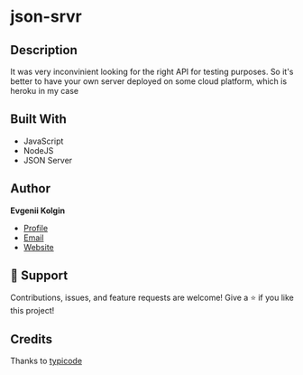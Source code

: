 # json-srvr

## Description
It was very inconvinient looking for the right API for testing purposes. So it's better to have your own server deployed on some cloud platform, which is heroku in my case 

## Built With
- JavaScript
- NodeJS
- JSON Server

## Author
**Evgenii Kolgin**

- [Profile](https://github.com/Colgates "Evgenii Kolgin")
- [Email](mailto:kolgin.ev@gmail.com?subject=Hi% "Hi!")
- [Website](https://evgeniikolgin.ru "Welcome")

## 🤝 Support
Contributions, issues, and feature requests are welcome!
Give a ⭐️ if you like this project!

## Credits
Thanks to [typicode](https://github.com/typicode/json-server)
